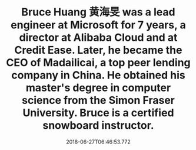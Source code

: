 ---
templateKey: advisor-member
name: Bruce Huang 黄海旻
title: >-
    Bruce Huang 黄海旻 was a lead engineer at Microsoft for 7 years, a director at Alibaba Cloud and at Credit Ease. Later, he became the CEO of Madailicai, a top peer lending company in China. He obtained his master's degree in computer science from the Simon Fraser University. Bruce is a certified snowboard instructor.
desc:
  - text: >-
      Bruce Huang 黄海旻 was a lead engineer at Microsoft for 7 years, a director at Alibaba Cloud and at Credit Ease. Later, he became the CEO of Madailicai, a top peer lending company in China.
  - text: >-
      Bruce obtained his master's degree in computer science from the Simon Fraser University. He is a certified snowboard instructor.
linkedin: 'https://www.linkedin.com/in/bruce-huang-a9aa521/'
avatar: /images/team/bruce.jpg
date: 2018-06-27T06:46:53.772
---